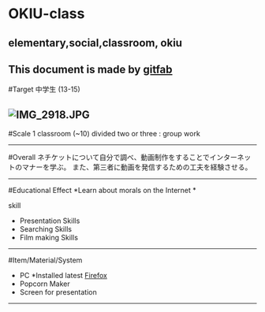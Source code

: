 # OKIU-class
## elementary,social,classroom, okiu
This document is made by [gitfab](http://gitfab.org)
---
#Target
中学生 (13-15)


![IMG_2918.JPG](http://cache5.amana.jp/preview640/11014009542.jpg)
---
#Scale
1 classroom (~10)
divided two or three : group work

---
#Overall
ネチケットについて自分で調べ、動画制作をすることでインターネットのマナーを学ぶ。
また、第三者に動画を発信するための工夫を経験させる。


---
#Educational Effect
*Learn about morals on the Internet
*

skill

* Presentation Skills
* Searching Skills
* Film making Skills

---
#Item/Material/System
* PC *Installed latest [Firefox](http://www.mozilla.org/en-US/firefox/)
* Popcorn Maker
* Screen for presentation
---
